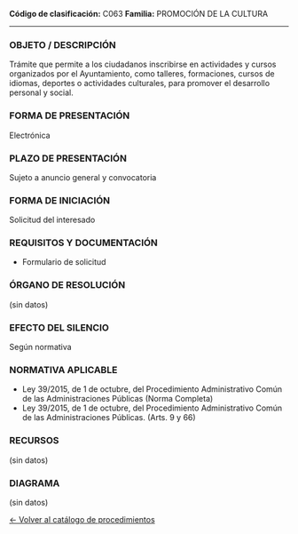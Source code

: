 
**Código de clasificación:** C063
**Familia:** PROMOCIÓN DE LA CULTURA

---

### OBJETO / DESCRIPCIÓN

Trámite que permite a los ciudadanos inscribirse en actividades y cursos organizados por el Ayuntamiento, como talleres, formaciones, cursos de idiomas, deportes o actividades culturales, para promover el desarrollo personal y social.

### FORMA DE PRESENTACIÓN

Electrónica

### PLAZO DE PRESENTACIÓN

Sujeto a anuncio general y convocatoria

### FORMA DE INICIACIÓN

Solicitud del interesado

### REQUISITOS Y DOCUMENTACIÓN

- Formulario de solicitud

### ÓRGANO DE RESOLUCIÓN

(sin datos)

### EFECTO DEL SILENCIO

Según normativa

### NORMATIVA APLICABLE

- Ley 39/2015, de 1 de octubre, del Procedimiento Administrativo Común de las Administraciones Públicas (Norma Completa)
- Ley 39/2015, de 1 de octubre, del Procedimiento Administrativo Común de las Administraciones Públicas. (Arts. 9 y 66)

### RECURSOS

(sin datos)

### DIAGRAMA

(sin datos)


[← Volver al catálogo de procedimientos](../buscador.md)